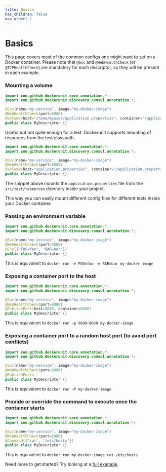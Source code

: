 ```yaml
---
title: Basics
has_children: false
nav_order: 2
---
```


# Basics

This page covers most of the common configs one might want to set on a Docker container.
Please note that `@Svc` and `@WebHealthCheck` (or `@TCPHealthCheck`) are mandatory for each descriptor, so they will be present in each example.

### Mounting a volume
```java
import com.github.dockerunit.core.annotation.*;
import com.github.dockerunit.discovery.consul.annotation.*;

@Svc(name="my-service", image="my-docker-image")
@WebHealthCheck(port=8080)
@Volume(host="/home/myuser/application.properties", container="/application.properties")
public class MyDescriptor {}
``` 
Useful but not quite enough for a test. Dockerunit supports mounting of resources from the test classpath.

```java
import com.github.dockerunit.core.annotation.*;
import com.github.dockerunit.discovery.consul.annotation.*;

@Svc(name="my-service", image="my-docker-image")
@WebHealthCheck(port=8080)
@Volume(host="application.properties", container="/application.properties", useClasspath=true)
public class MyDescriptor {}
``` 
The snippet above mounts the `application.properties` file from the `src/test/resources` directory inside your project.

This way you can easily mount different config files for different tests inside your Docker container.

### Passing an environment variable
```java
import com.github.dockerunit.core.annotation.*;
import com.github.dockerunit.discovery.consul.annotation.*;

@Svc(name="my-service", image="my-docker-image")
@WebHealthCheck(port=8080)
@Env({"FOO=foo", "BAR=bar"})
public class MyDescriptor {}
``` 
This is equivalent to `docker run -e FOO=foo -e BAR=bar my-docker-image`

### Exposing a container port to the host
```java
import com.github.dockerunit.core.annotation.*;
import com.github.dockerunit.discovery.consul.annotation.*;

@Svc(name="my-service", image="my-docker-image")
@WebHealthCheck(port=8080)
@PublishPort(host=9080, container=8080) 
public class MyDescriptor {}
``` 
This is equivalent to `docker run -p 9080:8080 my-docker-image`

### Exposing a container port to a random host port (to avoid port conflicts)
```java
import com.github.dockerunit.core.annotation.*;
import com.github.dockerunit.discovery.consul.annotation.*;

@Svc(name="my-service", image="my-docker-image")
@WebHealthCheck(port=8080)
@PublishPorts
public class MyDescriptor {}
``` 
This is equivalent to `docker run -P my-docker-image`

### Provide or override the command to execute once the container starts
```java
import com.github.dockerunit.core.annotation.*;
import com.github.dockerunit.discovery.consul.annotation.*;

@Svc(name="my-service", image="my-docker-image")
@WebHealthCheck(port=8080)
@Command({"cat", "/etc/hosts"})
public class MyDescriptor {}
``` 
This is equivalent to `docker run my-docker-image cat /etc/hosts`

Need more to get started? Try looking at a [full example](https://github.com/dockerunit/examples/tree/master/spring-boot-example).